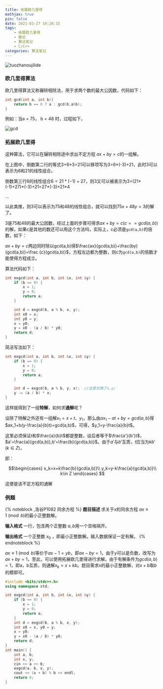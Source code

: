 ```yaml
---
title: 拓展欧几里得
mathjax: true
pin: false
date: 2021-03-27 19:20:15
tags: 
	- 拓展欧几里得
	- 数论
	- 算法笔记
	- C/C++
categories: 算法笔记
---
```


![tuozhanoujilide](https://cdn.jsdelivr.net/gh/28251536/cloudimg@master/imgtuozhanoujilide.jpg)

<!--more-->

### 欧几里得算法

欧几里得算法又称辗转相除法，用于求两个数的最大公因数，代码如下：

```c++
int gcd(int a, int b){
    return b == 0 ? a : gcd(b,a%b);
}
```

例如：当a = 75， b = 48 时，过程如下，

![gcd](https://cdn.jsdelivr.net/gh/28251536/cloudimg@master/imggcd.jpg)



### 拓展欧几里得

这种算法，它可以在辗转相除途中求出不定方程 $ax+by=c$的一组解。

在上图中，倒数第二行的等式$\text{3+6*3=21}$可以移项写为$\text{3=6*(-3)+21}$，此时3可以表示为6和21的线性组合。

倒数第三行6的线性组合$6=21*(-1)+27$，则3又可以被表示为$\text{3=(21*(-1)+27)*(-3)+21=27*(-3)+21*4}$

...

以此类推，则3可以表示为75和48的线性组合，就可以找到$75x+48y=3$的解了。

3是75和48的最大公因数，经过上面的步骤可得求$ax+by=c(c == gcd(a,b))$的解，如果c是其他的数还可以用这个方法吗，实际上，c必须是`gcd(a,b)`的倍数，如下：

$ax+by=c$两边同时除以gcd(a,b)得$\frac{ax}{gcd(a,b)}+\frac{by}{gcd(a,b)}=\frac {c}{gcd(a,b)}$，方程左边都为整数，则c为`gcd(a,b)`的倍数才能使得方程成立。

算法代码如下：

```c++
int exgcd(int a, int b, int &x, int &y) {
    if (b == 0) {
        x = 1;
        y = 0;
        return a;
    }

    int d = exgcd(b, a % b, x, y);
    int x0 = x;
    int y0 = y;
    x = y0;
    y = x0 - (a / b) * y0;
    return d;
}
```

简洁写法如下：

```c++
int exgcd(int a, int b, int &x, int &y) {
    if (b == 0) {
        x = 1;
        y = 0;
        return a;
    }

    int d = exgcd(b, a % b, y, x);  //这里交换了x,y;
    y -= (a / b) * x;
}
```



这样就得到了一组**特解**，如何求**通解**呢？

设除了特解之外还有一组解$x_1=x+t、y_1$，那么由$ax_1-at+by=gcd(a,b)$得$ax_1+b(y-\frac{a}{b}t)=gcd(a,b)$，可得，$y_1=y-\frac{a}{b}t$。

这里必须保证$t$和$\frac{a}{b}t$都是整数，设后者等于$\frac{a'}{b'}t$，$a'=\frac{a}{gcd(a,b)},b'=\frac{b}{gcd(a,b)}$。由于$a'$与$b'$互质，$t$应当为$kb'(k\in Z)$，

即：

$$\begin{cases}
x_k=x+k\frac{b}{gcd(a,b)}\\
y_k=y-k\frac{a}{gcd(a,b)}\\
k\in Z
\end{cases}
$$

这便是该不定方程的通解

### 例题
{% noteblock ,洛谷P1082 同余方程 %}
**题目描述**
求关于$x$的同余方程 $ax \equiv 1 \pmod {b}$的最小正整数解。

**输入格式**
一行，包含两个正整数 $a,b$用一个空格隔开。

**输出格式**
一个正整数 $x_0$ ，即最小正整数解。输入数据保证一定有解。
{% endnoteblock %}

$ax \equiv 1 \pmod {b}$等价于$ax-1=yb$，即$ax-by=1$，由于$y$可以是负数，改写为$ax+by=1$，至此，可以使用拓展欧几里得进行求解。由于有解条件为$gcd(a,b)=1$，即a，b互质，则通解$x_k=x+kb$。题目需求x的最小正整数解，对$x+b$取$b$的模即可。 

```c++
#include <bits/stdc++.h>
using namespace std;

int exgcd(int a, int b, int &x, int &y) {
    if (b == 0) {
        x = 1;
        y = 0;
        return a;
    }
    int d = exgcd(b, a % b, x, y);
    int x0 = x, y0 = y;
    x = y0;
    y = x0 - (a / b) * y0;
    return d;
}
int main() {
    int a, b;
    int x, y;
    cin >> a >> b;
    exgcd(a, b, x, y);
    cout << (x + b) % b << endl;
    return 0;
}
```

